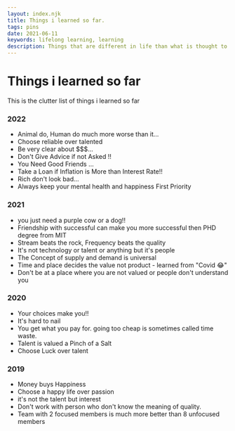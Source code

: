 ```yaml
---
layout: index.njk
title: Things i learned so far.
tags: pins
date: 2021-06-11
keywords: lifelong learning, learning
description: Things that are different in life than what is thought to us
---
```


# Things i learned so far

This is the clutter list of things i learned so far

### 2022
- Animal do, Human do much more worse than it... 
- Choose reliable over talented
- Be very clear about $$$...
- Don't Give Advice if not Asked !!
- You Need Good Friends ...
- Take a Loan if Inflation is More than Interest Rate!!
- Rich don't look bad...
- Always keep your mental health and happiness First Priority

### 2021

- you just need a purple cow or a dog!!
- Friendship with successful  can make you more successful then PHD degree from MIT
- Stream beats the rock, Frequency beats the quality
- It's not technology or talent or anything but it's people
- The Concept of supply and demand is universal
- Time and place decides the value not product - learned from "Covid 😂"
- Don't be at a place where you are not valued or people don't understand you

### 2020

- Your choices make you!!
- It's hard to nail
- You get what you pay for. going too cheap is sometimes called time waste.
- Talent is valued a Pinch of a Salt
- Choose Luck over talent

### 2019

- Money buys Happiness
- Choose a happy life over passion
- it's not the talent but interest
- Don't work with person who don't know the meaning of quality.
- Team with 2 focused members is much more better than 8 unfocused members
